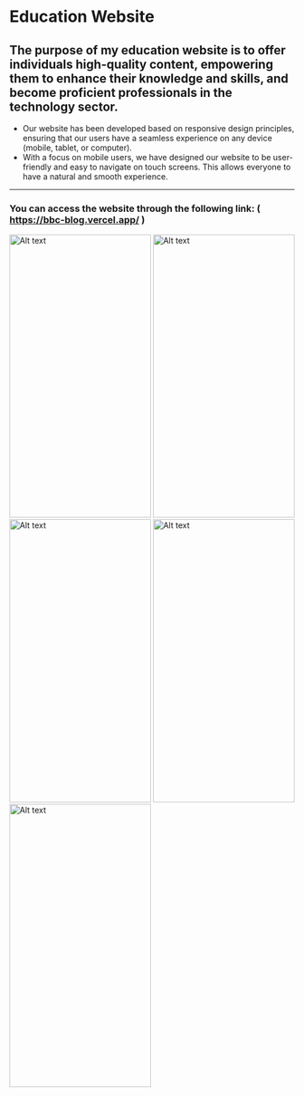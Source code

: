 # Education Website
**The purpose of my education website is to offer individuals high-quality content, empowering them to enhance their knowledge and skills, and become proficient professionals in the technology sector.**
-----------------------------------------------------------------------------------------------------------------------------------------------------------------------------
* Our website has been developed based on responsive design principles, ensuring that our users have a seamless experience on any device (mobile, tablet, or computer).
* With a focus on mobile users, we have designed our website to be user-friendly and easy to navigate on touch screens. This allows everyone to have a natural and smooth experience.
---------------------------------------------------------------------------------------------------------------------------------------------------------------------------

### You can access the website through the following link: ( https://bbc-blog.vercel.app/ )

<img title="a title" alt="Alt text" src="https://github.com/mrvozturk/bbc_blog/assets/133267808/a2da3c7d-32dd-4dc4-8aaf-586e3a1f0bbf" width="250px" height="500px">
<img title="a title" alt="Alt text" src="https://github.com/mrvozturk/bbc_blog/assets/133267808/1a68699f-67b5-465e-aca2-da7e85cab4af"width="250px" height="500px">
<img title="a title" alt="Alt text" src="https://github.com/mrvozturk/bbc_blog/assets/133267808/a634ecca-e299-424b-b486-ad7e687189b8"width="250px" height="500px">
<img title="a title" alt="Alt text" src="https://github.com/mrvozturk/bbc_blog/assets/133267808/67bcf3b2-996f-47c8-b7de-cde32a45fec1"width="250px" height="500px">
<img title="a title" alt="Alt text" src="https://github.com/mrvozturk/bbc_blog/assets/133267808/6fc1683f-b4b0-4367-a853-03133a48e486"width="250px" height="500px">
